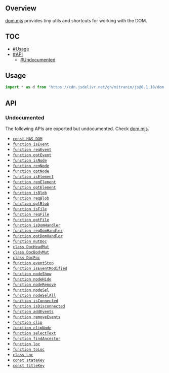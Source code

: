 ## Overview

[dom.mjs](../dom.mjs) provides tiny utils and shortcuts for working with the DOM.

## TOC

* [#Usage](#usage)
* [#API](#api)
  * [#Undocumented](#undocumented)

## Usage

```js
import * as d from 'https://cdn.jsdelivr.net/gh/mitranim/js@0.1.18/dom.mjs'
```

## API

### Undocumented

The following APIs are exported but undocumented. Check [dom.mjs](../dom.mjs).

  * [`const HAS_DOM`](../dom.mjs#L4)
  * [`function isEvent`](../dom.mjs#L9)
  * [`function reqEvent`](../dom.mjs#L10)
  * [`function optEvent`](../dom.mjs#L11)
  * [`function isNode`](../dom.mjs#L13)
  * [`function reqNode`](../dom.mjs#L14)
  * [`function optNode`](../dom.mjs#L15)
  * [`function isElement`](../dom.mjs#L17)
  * [`function reqElement`](../dom.mjs#L18)
  * [`function optElement`](../dom.mjs#L19)
  * [`function isBlob`](../dom.mjs#L21)
  * [`function reqBlob`](../dom.mjs#L22)
  * [`function optBlob`](../dom.mjs#L23)
  * [`function isFile`](../dom.mjs#L25)
  * [`function reqFile`](../dom.mjs#L26)
  * [`function optFile`](../dom.mjs#L27)
  * [`function isDomHandler`](../dom.mjs#L29)
  * [`function reqDomHandler`](../dom.mjs#L30)
  * [`function optDomHandler`](../dom.mjs#L31)
  * [`function mutDoc`](../dom.mjs#L33)
  * [`class DocHeadMut`](../dom.mjs#L38)
  * [`class DocBodyMut`](../dom.mjs#L66)
  * [`class DocFoc`](../dom.mjs#L84)
  * [`function eventStop`](../dom.mjs#L113)
  * [`function isEventModified`](../dom.mjs#L122)
  * [`function nodeShow`](../dom.mjs#L126)
  * [`function nodeHide`](../dom.mjs#L127)
  * [`function nodeRemove`](../dom.mjs#L128)
  * [`function nodeSel`](../dom.mjs#L129)
  * [`function nodeSelAll`](../dom.mjs#L130)
  * [`function isConnected`](../dom.mjs#L132)
  * [`function isDisconnected`](../dom.mjs#L133)
  * [`function addEvents`](../dom.mjs#L135)
  * [`function removeEvents`](../dom.mjs#L140)
  * [`function clip`](../dom.mjs#L145)
  * [`function clipNode`](../dom.mjs#L156)
  * [`function selectText`](../dom.mjs#L158)
  * [`function findAncestor`](../dom.mjs#L169)
  * [`function loc`](../dom.mjs#L178)
  * [`function toLoc`](../dom.mjs#L179)
  * [`class Loc`](../dom.mjs#L189)
  * [`const stateKey`](../dom.mjs#L242)
  * [`const titleKey`](../dom.mjs#L243)
